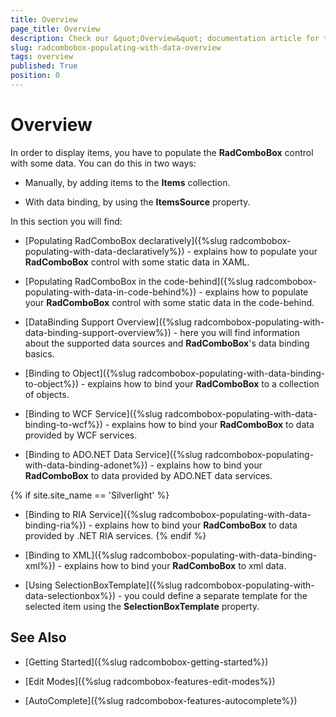 ```yaml
---
title: Overview
page_title: Overview
description: Check our &quot;Overview&quot; documentation article for the RadComboBox WPF control.
slug: radcombobox-populating-with-data-overview
tags: overview
published: True
position: 0
---
```


# Overview

In order to display items, you have to populate the __RadComboBox__ control with some data. You can do this in two ways:

* Manually, by adding items to the __Items__ collection. 

* With data binding, by using the __ItemsSource__ property.

In this section you will find:

* [Populating RadComboBox declaratively]({%slug radcombobox-populating-with-data-declaratively%}) - explains how to populate your __RadComboBox__ control with some static data in XAML.

* [Populating RadComboBox in the code-behind]({%slug radcombobox-populating-with-data-in-code-behind%}) - explains how to populate your __RadComboBox__ control with some static data in the code-behind.

* [DataBinding Support Overview]({%slug radcombobox-populating-with-data-binding-support-overview%}) - here you will find information about the supported data sources and __RadComboBox__'s data binding basics.

* [Binding to Object]({%slug radcombobox-populating-with-data-binding-to-object%}) - explains how to bind your __RadComboBox__ to a collection of objects.

* [Binding to WCF Service]({%slug radcombobox-populating-with-data-binding-to-wcf%}) - explains how to bind your __RadComboBox__ to data provided by WCF services. 

* [Binding to ADO.NET Data Service]({%slug radcombobox-populating-with-data-binding-adonet%}) - explains how to bind your __RadComboBox__ to data provided by ADO.NET data services.

 {% if site.site_name == 'Silverlight' %}
* [Binding to RIA Service]({%slug radcombobox-populating-with-data-binding-ria%}) - explains how to bind your __RadComboBox__ to data provided by .NET RIA services. 
  {% endif %}

* [Binding to XML]({%slug radcombobox-populating-with-data-binding-xml%}) - explains how to bind your __RadComboBox__ to xml data.

* [Using SelectionBoxTemplate]({%slug radcombobox-populating-with-data-selectionbox%}) - you could define a separate template for the selected item using the __SelectionBoxTemplate__ property.

## See Also

 * [Getting Started]({%slug radcombobox-getting-started%})

 * [Edit Modes]({%slug radcombobox-features-edit-modes%})

 * [AutoComplete]({%slug radcombobox-features-autocomplete%})